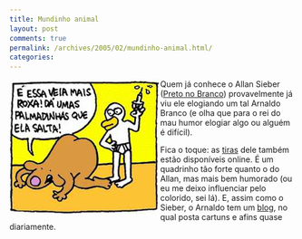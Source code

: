 ```yaml
---
title: Mundinho animal
layout: post
comments: true
permalink: /archives/2005/02/mundinho-animal.html/
categories:
---
```

<img src="/img/blig/mundinho.jpg"  align="left" alt="Trecho de tira do Arnaldo Branco">Quem já conhece o Allan Sieber (<a href="http://www.tonto.com.br/tiras/allan.htm" >Preto no Branco</a>) provavelmente já viu ele elogiando um tal Arnaldo Branco (e olha que para o rei do mau humor elogiar algo ou alguém é difícil).

Fica o toque: as <a href="http://www.tonto.com.br/tiras/arnaldo.htm" >tiras</a> dele também estão disponíveis online. É um quadrinho tão forte quanto o do Allan, mas mais bem humorado (ou eu me deixo influenciar pelo colorido, sei lá). E, assim como o Sieber, o Arnaldo tem um <a href="http://www.gardenal.org/mauhumor/" >blog</a>, no qual posta cartuns e afins quase diariamente.
